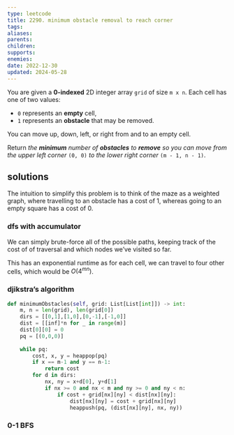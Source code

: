 ```yaml
---
type: leetcode
title: 2290. minimum obstacle removal to reach corner
tags:
aliases: 
parents: 
children: 
supports: 
enemies:
date: 2022-12-30
updated: 2024-05-28
---
```


You are given a **0-indexed** 2D integer array `grid` of size `m x n`. Each cell has one of two values:

- `0` represents an **empty** cell,
- `1` represents an **obstacle** that may be removed.

You can move up, down, left, or right from and to an empty cell.

Return _the **minimum** number of **obstacles** to **remove** so you can move from the upper left corner_ `(0, 0)` _to the lower right corner_ `(m - 1, n - 1)`.

## solutions

The intuition to simplify this problem is to think of the maze as a weighted graph, where travelling to an obstacle has a cost of 1, whereas going to an empty square has a cost of 0.

### dfs with accumulator

We can simply brute-force all of the possible paths, keeping track of the cost of of traversal and which nodes we’ve visited so far.

This has an exponential runtime as for each cell, we can travel to four other cells, which would be $O(4^{mn})$.

### djikstra’s algorithm

```python
def minimumObstacles(self, grid: List[List[int]]) -> int:
	m, n = len(grid), len(grid[0])
	dirs = [[0,1],[1,0],[0,-1],[-1,0]]
	dist = [[inf]*n for _ in range(m)]
	dist[0][0] = 0
	pq = [(0,0,0)]
	  
	while pq:
		cost, x, y = heappop(pq)
		if x == m-1 and y == n-1:
			return cost
		for d in dirs:
			nx, ny = x+d[0], y+d[1]
			if nx >= 0 and nx < m and ny >= 0 and ny < n:
				if cost + grid[nx][ny] < dist[nx][ny]:
					dist[nx][ny] = cost + grid[nx][ny]
					heappush(pq, (dist[nx][ny], nx, ny))
```

### 0-1 BFS
